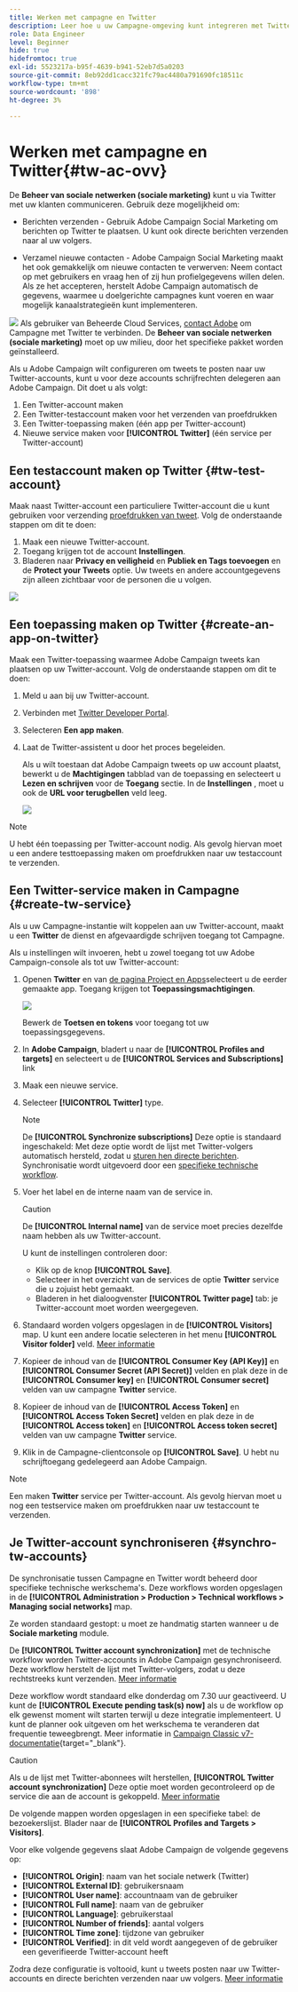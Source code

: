 ```yaml
---
title: Werken met campagne en Twitter
description: Leer hoe u uw Campagne-omgeving kunt integreren met Twitter
role: Data Engineer
level: Beginner
hide: true
hidefromtoc: true
exl-id: 5523217a-b95f-4639-b941-52eb7d5a0203
source-git-commit: 8eb92dd1cacc321fc79ac4480a791690fc18511c
workflow-type: tm+mt
source-wordcount: '898'
ht-degree: 3%

---
```


# Werken met campagne en Twitter{#tw-ac-ovv}

De **Beheer van sociale netwerken (sociale marketing)** kunt u via Twitter met uw klanten communiceren. Gebruik deze mogelijkheid om:

* Berichten verzenden - Gebruik Adobe Campaign Social Marketing om berichten op Twitter te plaatsen. U kunt ook directe berichten verzenden naar al uw volgers.

* Verzamel nieuwe contacten - Adobe Campaign Social Marketing maakt het ook gemakkelijk om nieuwe contacten te verwerven: Neem contact op met gebruikers en vraag hen of zij hun profielgegevens willen delen. Als ze het accepteren, herstelt Adobe Campaign automatisch de gegevens, waarmee u doelgerichte campagnes kunt voeren en waar mogelijk kanaalstrategieën kunt implementeren.

![](../assets/do-not-localize/speech.png)  Als gebruiker van Beheerde Cloud Services, [contact Adobe](../start/campaign-faq.md#support) om Campagne met Twitter te verbinden. De  **Beheer van sociale netwerken (sociale marketing)** moet op uw milieu, door het specifieke pakket worden geïnstalleerd.


Als u Adobe Campaign wilt configureren om tweets te posten naar uw Twitter-accounts, kunt u voor deze accounts schrijfrechten delegeren aan Adobe Campaign. Dit doet u als volgt:

1. Een Twitter-account maken
1. Een Twitter-testaccount maken voor het verzenden van proefdrukken
1. Een Twitter-toepassing maken (één app per Twitter-account)
1. Nieuwe service maken voor **[!UICONTROL Twitter]** (één service per Twitter-account)

## Een testaccount maken op Twitter {#tw-test-account}

Maak naast Twitter-account een particuliere Twitter-account die u kunt gebruiken voor verzending [proefdrukken van tweet](../send/twitter.md#send-tw-proofs). Volg de onderstaande stappen om dit te doen:

1. Maak een nieuwe Twitter-account.
1. Toegang krijgen tot de account  **Instellingen**.
1. Bladeren naar **Privacy en veiligheid** en **Publiek en Tags toevoegen** en de **Protect your Tweets** optie. Uw tweets en andere accountgegevens zijn alleen zichtbaar voor de personen die u volgen.

![](assets/social_tw_test_page.png)

## Een toepassing maken op Twitter {#create-an-app-on-twitter}

Maak een Twitter-toepassing waarmee Adobe Campaign tweets kan plaatsen op uw Twitter-account.  Volg de onderstaande stappen om dit te doen:

1. Meld u aan bij uw Twitter-account.
1. Verbinden met [Twitter Developer Portal](https://developer.twitter.com/en/apps).
1. Selecteren **Een app maken**.
1. Laat de Twitter-assistent u door het proces begeleiden.

   Als u wilt toestaan dat Adobe Campaign tweets op uw account plaatst, bewerkt u de **Machtigingen** tabblad van de toepassing en selecteert u **Lezen en schrijven** voor de **Toegang** sectie. In de **Instellingen** , moet u ook de **URL voor terugbellen** veld leeg.

   ![](assets/social_tw_app.png)

>[!NOTE]
>
>U hebt één toepassing per Twitter-account nodig. Als gevolg hiervan moet u een andere testtoepassing maken om proefdrukken naar uw testaccount te verzenden.

## Een Twitter-service maken in Campagne {#create-tw-service}

Als u uw Campagne-instantie wilt koppelen aan uw Twitter-account, maakt u een **Twitter** de dienst en afgevaardigde schrijven toegang tot Campagne.

Als u instellingen wilt invoeren, hebt u zowel toegang tot uw Adobe Campaign-console als tot uw Twitter-account:

1. Openen **Twitter** en van [de pagina Project en Apps](https://developer.twitter.com/en/portal/projects-and-apps)selecteert u de eerder gemaakte app. Toegang krijgen tot **Toepassingsmachtigingen**.

   ![](assets/social_tw_service.png)

   Bewerk de **Toetsen en tokens** voor toegang tot uw toepassingsgegevens.

1. In **Adobe Campaign**, bladert u naar de **[!UICONTROL Profiles and targets]** en selecteert u de **[!UICONTROL Services and Subscriptions]** link
1. Maak een nieuwe service.
1. Selecteer **[!UICONTROL Twitter]** type.

   >[!NOTE]
   >
   >De **[!UICONTROL Synchronize subscriptions]** Deze optie is standaard ingeschakeld: Met deze optie wordt de lijst met Twitter-volgers automatisch hersteld, zodat u [sturen hen directe berichten](../send/twitter.md#direct-tw-messages). Synchronisatie wordt uitgevoerd door een [specifieke technische workflow](#synchro-tw-accounts).

1. Voer het label en de interne naam van de service in.

   >[!CAUTION]
   >
   >De **[!UICONTROL Internal name]** van de service moet precies dezelfde naam hebben als uw Twitter-account.

   U kunt de instellingen controleren door:

   * Klik op de knop **[!UICONTROL Save]**.
   * Selecteer in het overzicht van de services de optie **Twitter** service die u zojuist hebt gemaakt.
   * Bladeren in het dialoogvenster **[!UICONTROL Twitter page]** tab: je Twitter-account moet worden weergegeven.

1. Standaard worden volgers opgeslagen in de **[!UICONTROL Visitors]** map. U kunt een andere locatie selecteren in het menu **[!UICONTROL Visitor folder]** veld. [Meer informatie](../send/twitter.md#direct-tw-messages)

1. Kopieer de inhoud van de **[!UICONTROL Consumer Key (API Key)]** en **[!UICONTROL Consumer Secret (API Secret)]** velden en plak deze in de **[!UICONTROL Consumer key]** en **[!UICONTROL Consumer secret]** velden van uw campagne **Twitter** service.

1. Kopieer de inhoud van de **[!UICONTROL Access Token]** en **[!UICONTROL Access Token Secret]** velden en plak deze in de **[!UICONTROL Access token]** en **[!UICONTROL Access token secret]** velden van uw campagne **Twitter** service.

1. Klik in de Campagne-clientconsole op **[!UICONTROL Save]**. U hebt nu schrijftoegang gedelegeerd aan Adobe Campaign.


>[!NOTE]
>
>Een maken **Twitter** service per Twitter-account. Als gevolg hiervan moet u nog een testservice maken om proefdrukken naar uw testaccount te verzenden.

## Je Twitter-account synchroniseren {#synchro-tw-accounts}

De synchronisatie tussen Campagne en Twitter wordt beheerd door specifieke technische werkschema&#39;s. Deze workflows worden opgeslagen in de **[!UICONTROL Administration > Production > Technical workflows > Managing social networks]** map.

Ze worden standaard gestopt: u moet ze handmatig starten wanneer u de **Sociale marketing** module.

De **[!UICONTROL Twitter account synchronization]** met de technische workflow worden Twitter-accounts in Adobe Campaign gesynchroniseerd. Deze workflow herstelt de lijst met Twitter-volgers, zodat u deze rechtstreeks kunt verzenden. [Meer informatie](../send/twitter.md#direct-tw-messages)

Deze workflow wordt standaard elke donderdag om 7.30 uur geactiveerd. U kunt de **[!UICONTROL Execute pending task(s) now]** als u de workflow op elk gewenst moment wilt starten terwijl u deze integratie implementeert.  U kunt de planner ook uitgeven om het werkschema te veranderen dat frequentie teweegbrengt. Meer informatie in [Campaign Classic v7-documentatie](https://experienceleague.adobe.com/docs/campaign-classic/using/automating-with-workflows/flow-control-activities/scheduler.html){target=&quot;_blank&quot;}.

>[!CAUTION]
>
>Als u de lijst met Twitter-abonnees wilt herstellen, **[!UICONTROL Twitter account synchronization]** Deze optie moet worden gecontroleerd op de service die aan de account is gekoppeld. [Meer informatie](#create-tw-service)

De volgende mappen worden opgeslagen in een specifieke tabel: de bezoekerslijst. Blader naar de **[!UICONTROL Profiles and Targets > Visitors]**.

Voor elke volgende gegevens slaat Adobe Campaign de volgende gegevens op:

* **[!UICONTROL Origin]**: naam van het sociale netwerk (Twitter)
* **[!UICONTROL External ID]**: gebruikersnaam
* **[!UICONTROL User name]**: accountnaam van de gebruiker
* **[!UICONTROL Full name]**: naam van de gebruiker
* **[!UICONTROL Language]**: gebruikerstaal
* **[!UICONTROL Number of friends]**: aantal volgers
* **[!UICONTROL Time zone]**: tijdzone van gebruiker
* **[!UICONTROL Verified]**: in dit veld wordt aangegeven of de gebruiker een geverifieerde Twitter-account heeft

Zodra deze configuratie is voltooid, kunt u tweets posten naar uw Twitter-accounts en directe berichten verzenden naar uw volgers. [Meer informatie](../send/twitter.md)
